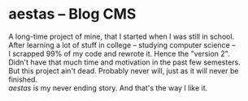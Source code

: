 # aestas – Blog CMS

A long-time project of mine, that I started when I was still in school.  
After learning a lot of stuff in college – studying computer science –  
I scrapped 99% of my code and rewrote it. Hence the "version 2".  
Didn't have that much time and motivation in the past few semesters.  
But this project ain't dead. Probably never will, just as it will never be finished.  
*aestas* is my never ending story. And that's the way I like it.